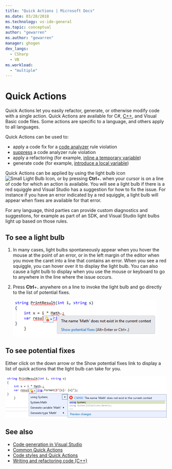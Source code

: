 ```yaml
---
title: "Quick Actions | Microsoft Docs"
ms.date: 03/28/2018
ms.technology: vs-ide-general
ms.topic: conceptual
author: "gewarren"
ms.author: "gewarren"
manager: ghogen
dev_langs:
  - CSharp
  - VB
ms.workload:
  - "multiple"
---
```

# Quick Actions

Quick Actions let you easily refactor, generate, or otherwise modify code with a single action. Quick Actions are available for C#, [C++](/cpp/ide/writing-and-refactoring-code-cpp), and Visual Basic code files. Some actions are specific to a language, and others apply to all languages.

Quick Actions can be used to:

- apply a code fix for a [code analyzer](../code-quality/roslyn-analyzers-overview.md) rule violation
- [suppress](../code-quality/use-roslyn-analyzers.md) a code analyzer rule violation
- apply a refactoring (for example, [inline a temporary variable](../ide/reference/inline-temporary-variable.md))
- generate code (for example, [introduce a local variable](../ide/reference/introduce-local-variable.md))

Quick Actions can be applied by using the light bulb icon ![Small Light Bulb Icon](media/vs2015_lightbulbsmall.png), or by pressing **Ctrl**+**.** when your cursor is on a line of code for which an action is available. You will see a light bulb if there is a red squiggle and Visual Studio has a suggestion for how to fix the issue. For instance if you have an error indicated by a red squiggle, a light bulb will appear when fixes are available for that error.

For any language, third parties can provide custom diagnostics and suggestions, for example as part of an SDK, and Visual Studio light bulbs light up based on those rules.

## To see a light bulb

1. In many cases, light bulbs spontaneously appear when you hover the mouse at the point of an error, or in the left margin of the editor when you move the caret into a line that contains an error. When you see a red squiggle, you can hover over it to display the light bulb. You can also cause a light bulb to display when you use the mouse or keyboard to go to anywhere in the line where the issue occurs.

1. Press **Ctrl**+**.** anywhere on a line to invoke the light bulb and go directly to the list of potential fixes.

   ![Light bulb with mouse hovering](../ide/media/vs2015_lightbulb_hover.png)

## To see potential fixes

Either click on the down arrow or the Show potential fixes link to display a list of quick actions that the light bulb can take for you.

![Light bulb expanded](../ide/media/vs2015_lightbulb_hover_expanded.png)

## See also

- [Code generation in Visual Studio](../ide/code-generation-in-visual-studio.md)
- [Common Quick Actions](../ide/common-quick-actions.md)
- [Code styles and Quick Actions](../ide/code-styles-and-quick-actions.md)
- [Writing and refactoring code (C++)](/cpp/ide/writing-and-refactoring-code-cpp)